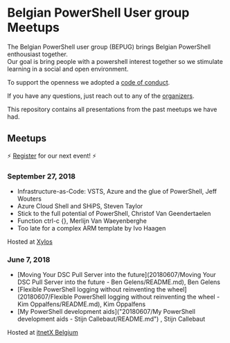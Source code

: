 # Belgian PowerShell User group Meetups

The Belgian PowerShell user group (BEPUG) brings Belgian PowerShell enthousiast together.  
Our goal is bring people with a powershell interest together so we stimulate learning in a social and open environment.

To support the openness we adopted a [code of conduct](.github/CODE_OF_CONDUCT.md).

If you have any questions, just reach out to any of the [organizers](.github/AUTHORS.md).

This repository contains all presentations from the past meetups we have had.

## Meetups

:zap: [Register](https://www.eventbrite.com/o/bepug-8895256961) for our next event! :zap:

### September 27, 2018

* Infrastructure-as-Code: VSTS, Azure and the glue of PowerShell, Jeff Wouters
* Azure Cloud Shell and SHiPS, Steven Taylor
* Stick to the full potential of PowerShell, Christof Van Geendertaelen
* Function ctrl-c {}, Merlijn Van Waeyenberghe
* Too late for a complex ARM template by Ivo Haagen

Hosted at [Xylos](https://www.xylos.com/)

### June 7, 2018

* [Moving Your DSC Pull Server into the future](20180607/Moving Your DSC Pull Server into the future - Ben Gelens/README.md), Ben Gelens
* [Flexible PowerShell logging without reinventing the wheel](20180607/Flexible PowerShell logging without reinventing the wheel - Kim Oppalfens/README.md), Kim Oppalfens
* [My PowerShell development aids]("20180607/My PowerShell development aids - Stijn Callebaut/README.md") , Stijn Callebaut

Hosted at [itnetX Belgium](https://www.itnetx.be)
